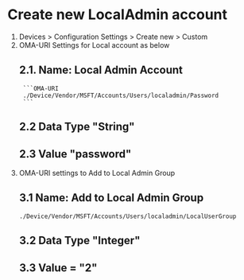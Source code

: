 # Create new LocalAdmin account
1. Devices > Configuration Settings > Create new > Custom
2. OMA-URI Settings for Local account as below
    ## 2.1. Name: Local Admin Account
        ```OMA-URI
        ./Device/Vendor/MSFT/Accounts/Users/localadmin/Password
        ```
    ## 2.2 Data Type "String"
    ## 2.3 Value "password"
3. OMA-URI settings to Add to Local Admin Group
    ## 3.1 Name: Add to Local Admin Group
    ```OMA-URI
    ./Device/Vendor/MSFT/Accounts/Users/localadmin/LocalUserGroup
    ```
    ## 3.2 Data Type "Integer"
    ## 3.3 Value = "2"
